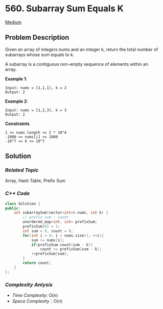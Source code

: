 # 560. Subarray Sum Equals K
[Medium](https://leetcode.com/problems/subarray-sum-equals-k/description/)

## Problem Description

Given an array of integers nums and an integer k, return the total number of subarrays whose sum equals to k.

A subarray is a contiguous non-empty sequence of elements within an array.


**Example 1**:
```
Input: nums = [1,1,1], k = 2
Output: 2
```
**Example 2**:
```
Input: nums = [1,2,3], k = 3
Output: 2
```

**Constraints**
```
1 <= nums.length <= 2 * 10^4
-1000 <= nums[i] <= 1000
-10^7 <= k <= 10^7
```

## Solution

### _Related Topic_
   Array, Hash Table, Prefix Sum

### _C++ Code_
```cpp
class Solution {
public:
    int subarraySum(vector<int>& nums, int k) {
        // prefix sum : count
        unordered_map<int, int> prefixSum;
        prefixSum[0] = 1;
        int sum = 0, count = 0;
        for(int i = 0; i < nums.size(); ++i){
            sum += nums[i];
            if(prefixSum.count(sum - k))
                count += prefixSum[sum - k];
            ++prefixSum[sum];
        }
        return count;
    }
};
```

### _Complexity Anlysis_
- _Time Complexity_: O(n)
- _Space Complexity_：O(n)
